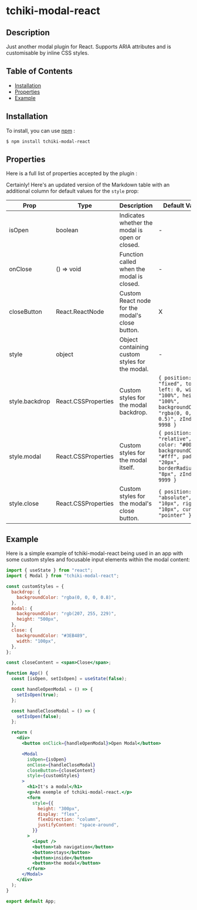 # tchiki-modal-react

## Description

Just another modal plugin for React. Supports ARIA attributes and is customisable by inline CSS styles.

## Table of Contents

* [Installation](#installation)
* [Properties](#properties)
* [Example](#example)

## Installation

To install, you can use [npm](https://npmjs.org/) :


    $ npm install tchiki-modal-react
    

## Properties

Here is a full list of properties accepted by the plugin : 

Certainly! Here's an updated version of the Markdown table with an additional column for default values for the `style` prop:

| Prop          | Type                  | Description                                                      | Default Value                                                  |
| ------------- | --------------------- | ---------------------------------------------------------------- | -------------------------------------------------------------- |
| isOpen        | boolean               | Indicates whether the modal is open or closed.                    | -                                                              |
| onClose       | () => void            | Function called when the modal is closed.                         | -                                                              |
| closeButton  | React.ReactNode       | Custom React node for the modal's close button.                   | X                                                             |
| style         | object                | Object containing custom styles for the modal.                    | -|
| style.backdrop| React.CSSProperties   | Custom styles for the modal backdrop.                             | `{ position: "fixed", top: 0, left: 0, width: "100%", height: "100%", backgroundColor: "rgba(0, 0, 0, 0.5)", zIndex: 9998 }` |
| style.modal   | React.CSSProperties   | Custom styles for the modal itself.                               | `{ position: "relative", color: "#000", backgroundColor: "#fff", padding: "20px", borderRadius: "8px", zIndex: 9999 }` |
| style.close   | React.CSSProperties   | Custom styles for the modal's close button.                       | `{ position: "absolute", top: "10px", right: "10px", cursor: "pointer" }` |

## Example

Here is a simple example of tchiki-modal-react being used in an app with some custom
styles and focusable input elements within the modal content:

```jsx
import { useState } from "react";
import { Modal } from "tchiki-modal-react";

const customStyles = {
  backdrop: {
    backgroundColor: "rgba(0, 0, 0, 0.8)",
  },
  modal: {
    backgroundColor: "rgb(207, 255, 229)",
    height: "500px",
  },
  close: {
    backgroundColor: "#3EB489",
    width: "100px",
  },
};

const closeContent = <span>Close</span>;

function App() {
  const [isOpen, setIsOpen] = useState(false);

  const handleOpenModal = () => {
    setIsOpen(true);
  };

  const handleCloseModal = () => {
    setIsOpen(false);
  };

  return (
    <div>
      <button onClick={handleOpenModal}>Open Modal</button>

      <Modal
        isOpen={isOpen}
        onClose={handleCloseModal}
        closeButton={closeContent}
        style={customStyles}
      >
        <h1>It's a modal</h1>
        <p>An exemple of tchiki-modal-react.</p>
        <form
          style={{
            height: "300px",
            display: "flex",
            flexDirection: "column",
            justifyContent: "space-around",
          }}
        >
          <input />
          <button>tab navigation</button>
          <button>stays</button>
          <button>inside</button>
          <button>the modal</button>
        </form>
      </Modal>
    </div>
  );
}

export default App;

```